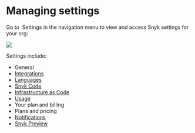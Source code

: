 # Managing settings

Go to <img src="../../.gitbook/assets/cog_icon.png" alt="" data-size="line"> Settings in the navigation menu to view and access Snyk settings for your org:

![](../../.gitbook/assets/manage-settings\_2oct2022.png)

Settings include:

* General
* [Integrations](https://docs.snyk.io/integrations)
* [Languages](../../scan-application-code/snyk-open-source/snyk-open-source-supported-languages-and-package-managers/)
* [Snyk Code](https://docs.snyk.io/snyk-code)
* [Infrastructure as Code](https://docs.snyk.io/snyk-infrastructure-as-code)
* [Usage](https://docs.snyk.io/user-and-group-management/managing-settings/usage-page-details)
* Your plan and billing
* Plans and pricing
* [Notifications](../notifications.md)
* [Snyk Preview](snyk-preview.md)
